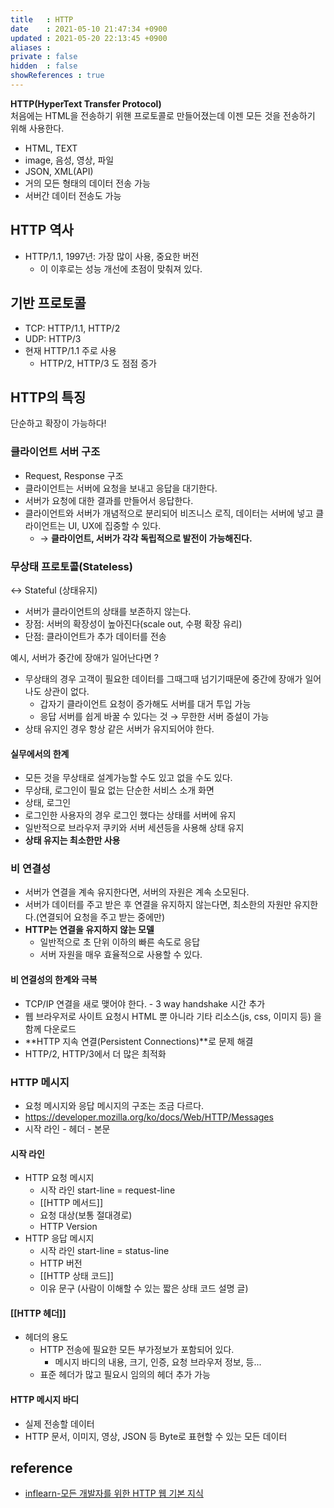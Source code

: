 ```yaml
---
title   : HTTP
date    : 2021-05-10 21:47:34 +0900
updated : 2021-05-20 22:13:45 +0900
aliases : 
private : false
hidden  : false
showReferences : true
---
```

**HTTP(HyperText Transfer Protocol)**   
처음에는 HTML을 전송하기 위핸 프로토콜로 만들어졌는데 이젠 모든 것을 전송하기 위해 사용한다.  
- HTML, TEXT
- image, 음성, 영상, 파일
- JSON, XML(API)
- 거의 모든 형태의 데이터 전송 가능
- 서버간 데이터 전송도 가능 

## HTTP 역사 
- HTTP/1.1, 1997년: 가장 많이 사용, 중요한 버전 
	- 이 이후로는 성능 개선에 초점이 맞춰져 있다.  

## 기반 프로토콜  
- TCP: HTTP/1.1, HTTP/2 
- UDP: HTTP/3  
- 현재 HTTP/1.1 주로 사용
	- HTTP/2, HTTP/3 도 점점 증가

## HTTP의 특징
단순하고 확장이 가능하다! 

### 클라이언트 서버 구조
- Request, Response 구조
- 클라이언트는 서버에 요청을 보내고 응답을 대기한다. 
- 서버가 요청에 대한 결과를 만들어서 응답한다. 
- 클라이언트와 서버가 개념적으로 분리되어 비즈니스 로직, 데이터는 서버에 넣고 클라이언트는 UI, UX에 집중할 수 있다. 
	- → **클라이언트, 서버가 각각 독립적으로 발전이 가능해진다.** 


### 무상태 프로토콜(Stateless)  
 ↔ Stateful (상태유지)
- 서버가 클라이언트의 상태를 보존하지 않는다.
- 장점: 서버의 확장성이 높아진다(scale out, 수평 확장 유리)
- 단점: 클라이언트가 추가 데이터를 전송 

예시, 서버가 중간에 장애가 일어난다면 ? 
- 무상태의 경우 고객이 필요한 데이터를 그때그때 넘기기때문에 중간에 장애가 일어나도 상관이 없다. 
	- 갑자기 클라이언트 요청이 증가해도 서버를 대거 투입 가능 
	- 응답 서버를 쉽게 바꿀 수 있다는 것 → 무한한 서버 증설이 가능 
- 상태 유지인 경우 항상 같은 서버가 유지되어야 한다.  

#### 실무에서의 한계 
- 모든 것을 무상태로 설계가능할  수도 있고 없을 수도 있다. 
- 무상태, 로그인이 필요 없는 단순한 서비스 소개 화면
- 상태, 로그인 
- 로그인한 사용자의 경우 로그인 했다는 상태를 서버에 유지 
- 일반적으로 브라우저 쿠키와 서버 세션등을 사용해 상태 유지 
- **상태 유지는 최소한만 사용**

### 비 연결성
- 서버가 연결을 계속 유지한다면, 서버의 자원은 계속 소모된다.  
- 서버가 데이터를 주고 받은 후 연결을 유지하지 않는다면, 최소한의 자원만 유지한다.(연결되어 요청을 주고 받는 중에만)
- **HTTP는 연결을 유지하지 않는 모델** 
	- 일반적으로 초 단위 이하의 빠른 속도로 응답 
	- 서버 자원을 매우 효율적으로 사용할 수 있다. 

#### 비 연결성의 한계와 극복 
- TCP/IP 연결을 새로 맺어야 한다. - 3 way handshake 시간 추가 
- 웹 브라우저로 사이트 요청시 HTML 뿐 아니라 기타 리소스(js, css, 이미지 등) 을 함께 다운로드 
- **HTTP 지속 연결(Persistent Connections)**로 문제 해결 
- HTTP/2, HTTP/3에서 더 많은 최적화 

### HTTP 메시지
- 요청 메시지와 응답 메시지의 구조는 조금 다르다.  
- https://developer.mozilla.org/ko/docs/Web/HTTP/Messages
- 시작 라인 - 헤더 - 본문 

#### 시작 라인 
- HTTP 요청 메시지
	- 시작 라인 start-line = request-line
	- [[HTTP 메서드]]
	- 요청 대상(보통 절대경로)
	- HTTP Version 
- HTTP 응답 메시지
	- 시작 라인 start-line = status-line 
	- HTTP 버전
	- [[HTTP 상태 코드]] 
	- 이유 문구 (사람이 이해할 수 있는 짧은 상태 코드 설명 글)

#### [[HTTP 헤더]]  
- 헤더의 용도
	- HTTP 전송에 필요한 모든 부가정보가 포함되어 있다. 
		- 메시지 바디의 내용, 크기, 인증, 요청 브라우저 정보, 등...
	- 표준 헤더가 많고 필요시 임의의 헤더 추가 가능 

#### HTTP 메시지 바디 
- 실제 전송할 데이터 
- HTTP 문서, 이미지, 영상, JSON 등 Byte로 표현할 수 있는 모든 데이터 

## reference 
- [inflearn-모든 개발자를 위한 HTTP 웹 기본 지식](https://inf.run/q4wV)
